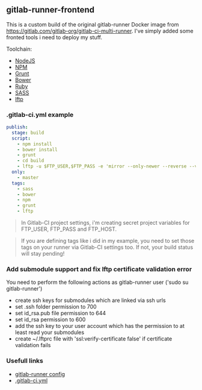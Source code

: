 ## gitlab-runner-frontend

This is a custom build of the original gitlab-runner Docker image from https://gitlab.com/gitlab-org/gitlab-ci-multi-runner. I've simply added some fronted tools i need to deploy my stuff.

Toolchain:
* [NodeJS](https://nodejs.org)
* [NPM](https://www.npmjs.com/)
* [Grunt](http://gruntjs.com/)
* [Bower](http://bower.io/)
* [Ruby](https://www.ruby-lang.org)
* [SASS](http://sass-lang.com/)
* [lftp](http://lftp.yar.ru/)

### .gitlab-ci.yml example

```yml
publish:
  stage: build
  script:
    - npm install
    - bower install
    - grunt
    - cd build
    - lftp -u $FTP_USER,$FTP_PASS -e 'mirror --only-newer --reverse --verbose ./ ./' $FTP_HOST
  only:
    - master
  tags:
    - sass
    - bower
    - npm
    - grunt
    - lftp
```

> In Gitlab-CI project settings, i'm creating secret project variables for FTP_USER, FTP_PASS and FTP_HOST.

> If you are defining tags like i did in my example, you need to set those tags on your runner via Gitlab-CI settings too. If not, your build status will stay pending!

### Add submodule support and fix lftp certificate validation error
You need to perform the following actions as gitlab-runner user ('sudo su gitlab-runner')
- create ssh keys  for submodules which are linked via ssh urls
- set .ssh folder permission to 700
- set id_rsa.pub file permission to 644
- set id_rsa permission to 600
- add the ssh key to your user account which has the permission to at least read your submodules
- create ~/.lftprc file with 'ssl:verify-certificate false' if certificate validation fails

### Usefull links
* [gitlab-runner config](https://gitlab.com/gitlab-org/gitlab-ci-multi-runner/blob/master/docs/configuration/advanced-configuration.md)
* [.gitlab-ci.yml](http://doc.gitlab.com/ci/yaml/README.html)
